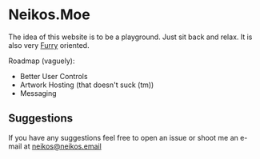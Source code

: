 Neikos.Moe
=========

The idea of this website is to be a playground. Just sit back and relax.
It is also very [Furry](https://en.wikipedia.org/wiki/Furry_fandom) oriented.

Roadmap (vaguely):

- Better User Controls
- Artwork Hosting (that doesn't suck (tm))
- Messaging

## Suggestions

If you have any suggestions feel free to open an issue or shoot me an e-mail at
neikos@neikos.email

